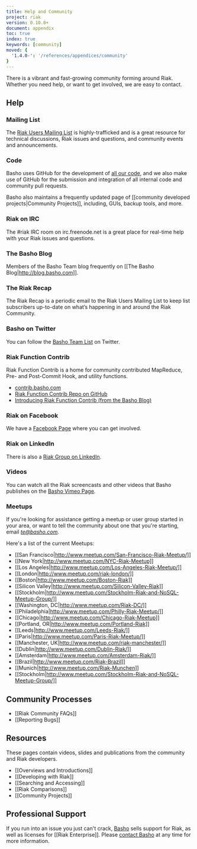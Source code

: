 ```yaml
---
title: Help and Community
project: riak
version: 0.10.0+
document: appendix
toc: true
index: true
keywords: [community]
moved: {
  '1.4.0-': '/references/appendices/community'
}
---
```


There is a vibrant and fast-growing community forming around Riak. Whether you need help, or want to get involved, we are easy to contact.

## Help

### Mailing List

The [Riak Users Mailing List](http://lists.basho.com/mailman/listinfo/riak-users_lists.basho.com) is highly-trafficked and is a great resource for technical discussions, Riak issues and questions, and community events and announcements.

### Code

Basho uses GitHub for the development of [all our code](http://github.com/basho/), and we also make use of GitHub for the submission and integration of all internal code and community pull requests.

Basho also maintains a frequently updated page of [[community developed projects|Community Projects]], including, GUIs, backup tools, and more.

### Riak on IRC

The #riak IRC room on irc.freenode.net is a great place for real-time help with your Riak issues and questions.

### The Basho Blog

Members of the Basho Team blog frequently on [[The Basho Blog|http://blog.basho.com]].

### The Riak Recap

The Riak Recap is a periodic email to the Riak Users Mailing List to keep list subscribers up-to-date on what’s happening in and around the Riak Community.

### Basho on Twitter

You can follow the [Basho Team List](http://twitter.com/basho/team) on Twitter.

### Riak Function Contrib

Riak Function Contrib is a home for community contributed MapReduce, Pre- and Post-Commit Hook, and utility functions.

* [contrib.basho.com](http://contrib.basho.com)
* [Riak Function Contrib Repo on GitHub](https://github.com/basho/riak_function_contrib)
* [Introducing Riak Function Contrib (from the Basho Blog)](http://blog.basho.com/2010/12/02/introducing-riak-function-contrib/)

### Riak on Facebook

We have a [Facebook Page](http://www.facebook.com/pages/Riak/143599935667217) where you can get involved.

### Riak on LinkedIn

There is also a [Riak Group on LinkedIn](http://www.linkedin.com/groups?mostPopular=&gid=2913983).

### Videos

You can watch all the Riak screencasts and other videos that Basho publishes on the [Basho Vimeo Page](http://vimeo.com/bashotech/videos).

### Meetups

If you're looking for assistance getting a meetup or user group started in your area, or want to tell the community about one that you're starting, email *te@basho.com*.

Here's a list of the current Meetups:

* [[San Francisco|http://www.meetup.com/San-Francisco-Riak-Meetup/]]
* [[New York|http://www.meetup.com/NYC-Riak-Meetup]]
* [[Los Angeles|http://www.meetup.com/Los-Angeles-Riak-Meetup/]]
* [[London|http://www.meetup.com/riak-london/]]
* [[Boston|http://www.meetup.com/Boston-Riak]]
* [[Silicon Valley|http://www.meetup.com/Silicon-Valley-Riak]]
* [[Stockholm|http://www.meetup.com/Stockholm-Riak-and-NoSQL-Meetup-Group/]]
* [[Washington, DC|http://www.meetup.com/Riak-DC/]]
* [[Philadelphia|http://www.meetup.com/Philly-Riak-Meetup/]]
* [[Chicago|http://www.meetup.com/Chicago-Riak-Meetup]]
* [[Portland, OR|http://www.meetup.com/Portland-Riak]]
* [[Leeds|http://www.meetup.com/Leeds-Riak/]]
* [[Paris|http://www.meetup.com/Paris-Riak-Meetup/]]
* [[Manchester, UK|http://www.meetup.com/riak-manchester/]]
* [[Dublin|http://www.meetup.com/Dublin-Riak/]]
* [[Amsterdam|http://www.meetup.com/Amsterdam-Riak/]]
* [[Brazil|http://www.meetup.com/Riak-Brazil]]
* [[Munich|http://www.meetup.com/Riak-Munchen]]
* [[Stockholm|http://www.meetup.com/Stockholm-Riak-and-NoSQL-Meetup-Group/]]


## Community Processes

* [[Riak Community FAQs]]
* [[Reporting Bugs]]

## Resources

These pages contain videos, slides and publications from the community and Riak developers. 

* [[Overviews and Introductions]]
* [[Developing with Riak]]
* [[Searching and Accessing]]
* [[Riak Comparisons]]
* [[Community Projects]]

## Professional Support

If you run into an issue you just can't crack, [Basho](http://basho.com) sells support for Riak, as well as licenses for [[Riak Enterprise]]. Please [contact Basho](http://basho.com/contact/) at any time for more information.
